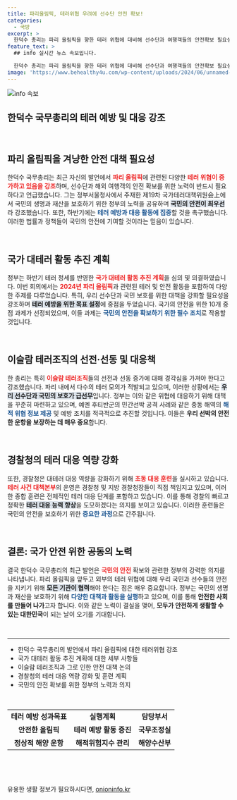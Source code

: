 ```yaml
---
title: 파리올림픽, 테러위협 우려에 선수단 안전 확보!
categories:
  - 국방
excerpt: >
  한덕수 총리는 파리 올림픽을 향한 테러 위협에 대비해 선수단과 여행객들의 안전확보 필요성을 강조하며, 정부의 대테러 활동 계획을 발표했다. 올림픽 개막을 앞두고 어떤 조치가 취해질지 주목된다!
feature_text: >
  ## info 실시간 뉴스 속보입니다.

  한덕수 총리는 파리 올림픽을 향한 테러 위협에 대비해 선수단과 여행객들의 안전확보 필요성을 강조하며, 정부의 대테러 활동 계획을 발표했다. 올림픽 개막을 앞두고 어떤 조치가 취해질지 주목된다!
image: 'https://www.behealthy4u.com/wp-content/uploads/2024/06/unnamed-file.png'
---
```


<p><img src="https://www.behealthy4u.com/wp-content/uploads/2024/06/unnamed-file.png" alt="info 속보" /></p>

<h2>한덕수 국무총리의 테러 예방 및 대응 강조</h2>

<p data-ke-size="size16">&nbsp;</p>

<h2>파리 올림픽을 겨냥한 안전 대책 필요성</h2>

<p data-ke-size="size16">한덕수 국무총리는 최근 자신의 발언에서 <b><span style="color: #ee2323;">파리 올림픽</span></b>에 관련된 다양한 <b><span style="color: #ee2323;">테러 위협이 증가하고 있음을 강조</span></b>하며, 선수단과 해외 여행객의 안전 확보를 위한 노력이 반드시 필요하다고 언급했습니다. 그는 정부서울청사에서 주재한 제19차 국가테러대책위원会上에서 국민의 생명과 재산을 보호하기 위한 정부의 노력을 공유하며 <b><span style="background-color: #21538527;">국민의 안전이 최우선</span></b>라 강조했습니다. 또한, 하반기에는 <b><span style="color: #1a5490;">테러 예방과 대응 활동에 집중</span></b>할 것을 촉구했습니다. 이러한 법률과 정책들이 국민의 안전에 기여할 것이라는 믿음이 있습니다.</p>

<p data-ke-size="size16">&nbsp;</p>

<h2>국가 대테러 활동 추진 계획</h2>

<p data-ke-size="size16">정부는 하반기 테러 정세를 반영한 <b><span style="color: #ee2323;">국가 대테러 활동 추진 계획</span></b>을 심의 및 의결하였습니다. 이번 회의에서는 <b><span style="color: #ee2323;">2024년 파리 올림픽</span></b>과 관련된 테러 및 안전 활동을 포함하여 다양한 주제를 다루었습니다. 특히, 우리 선수단과 국민 보호를 위한 대책을 강화할 필요성을 강조하며 <b><span style="background-color: #21538527;">테러 예방을 위한 목표 설정</span></b>에 중점을 두었습니다. 국가의 안전을 위한 10개 중점 과제가 선정되었으며, 이들 과제는 <b><span style="color: #1a5490;">국민의 안전을 확보하기 위한 필수 조치</span></b>로 작용할 것입니다.</p>

<p data-ke-size="size16">&nbsp;</p>

<h2>이슬람 테러조직의 선전·선동 및 대응책</h2>

<p data-ke-size="size16">한 총리는 특히 <b><span style="color: #ee2323;">이슬람 테러조직</span></b>들의 선전과 선동 증가에 대해 경각심을 가져야 한다고 강조했습니다. 파리 내에서 다수의 테러 모의가 적발되고 있으며, 이러한 상황에서는 <b><span style="background-color: #21538527;">우리 선수단과 국민의 보호가 급선무</span></b>입니다. 정부는 이와 같은 위협에 대응하기 위해 대책을 꾸준히 마련하고 있으며, 예멘 후티반군의 민간선박 공격 사례와 같은 중동 해역의 <b><span style="color: #1a5490;">해적 위협 정보 제공</span></b> 및 예방 조치를 적극적으로 추진할 것입니다. 이들은 <b>우리 선박의 안전한 운항을 보장하는 데 매우 중요</b>합니다.</p>

<p data-ke-size="size16">&nbsp;</p>

<h2>경찰청의 테러 대응 역량 강화</h2>

<p data-ke-size="size16">또한, 경찰청은 대테러 대응 역량을 강화하기 위해 <b><span style="color: #ee2323;">초동 대응 훈련</span></b>을 실시하고 있습니다. <b><span style="color: #ee2323;">테러 사건 대책본부</span></b>의 운영은 경찰청 및 지방 경찰청장들이 직접 책임지고 있으며, 이러한 종합 훈련은 전체적인 테러 대응 단계를 포함하고 있습니다. 이를 통해 경찰의 빠르고 정확한 <b><span style="background-color: #21538527;">테러 대응 능력 향상</span></b>을 도모하겠다는 의지를 보이고 있습니다. 이러한 훈련들은 국민의 안전을 보호하기 위한 <b><span style="color: #1a5490;">중요한 과정</span></b>으로 간주됩니다.</p>

<p data-ke-size="size16">&nbsp;</p>

<h2>결론: 국가 안전 위한 공동의 노력</h2>

<p data-ke-size="size16">결국 한덕수 국무총리의 최근 발언은 <b><span style="color: #ee2323;">국민의 안전</span></b> 확보와 관련한 정부의 강력한 의지를 나타냅니다. 파리 올림픽을 앞두고 외부의 테러 위협에 대해 우리 국민과 선수들의 안전을 지키기 위해 <b><span style="background-color: #21538527;">모든 기관이 협력</span></b>해야 한다는 점은 매우 중요합니다. 정부는 국민의 생명과 재산을 보호하기 위해 <b><span style="color: #1a5490;">다양한 대책과 활동을 실행</span></b>하고 있으며, 이를 통해 <b>안전한 사회를 만들어 나가</b>고자 합니다. 이와 같은 노력이 결실을 맺어, <b>모두가 안전하게 생활할 수 있는 대한민국</b>이 되는 날이 오기를 기대합니다.</p>

<p data-ke-size="size16">&nbsp;</p>

<hr/>

<ul>
    <li>한덕수 국무총리의 발언에서 파리 올림픽에 대한 테러위협 강조</li>
    <li>국가 대테러 활동 추진 계획에 대한 세부 사항들</li>
    <li>이슬람 테러조직과 그로 인한 안전 대책 논의</li>
    <li>경찰청의 테러 대응 역량 강화 및 훈련 계획</li>
    <li>국민의 안전 확보를 위한 정부의 노력과 의지</li>
</ul>

<p data-ke-size="size16">&nbsp;</p>

<table style="width:100%">
    <tr>
        <td style="text-align: center; height: 17px;"><b>테러 예방 성과목표</b></td>
        <td style="text-align: center; height: 17px;"><b>실행계획</b></td>
        <td style="text-align: center; height: 17px;"><b>담당부서</b></td>
    </tr>
    <tr>
        <td style="text-align: center; height: 17px;"><b>안전한 올림픽</b></td>
        <td style="text-align: center; height: 17px;"><b>테러 예방 활동 증진</b></td>
        <td style="text-align: center; height: 17px;"><b>국무조정실</b></td>
    </tr>
    <tr>
        <td style="text-align: center; height: 17px;"><b>정상적 해양 운항</b></td>
        <td style="text-align: center; height: 17px;"><b>해적위험지수 관리</b></td>
        <td style="text-align: center; height: 17px;"><b>해양수산부</b></td>
    </tr>
</table>

<p data-ke-size="size16">&nbsp;</p>

<p data-ke-size="size16">&nbsp;</p>
유용한 생활 정보가 필요하시다면, <a href="https://onioninfo.kr" rel="dofollow">onioninfo.kr</a>


